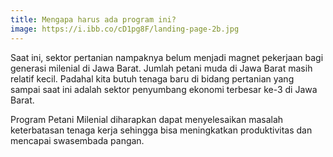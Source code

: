 ```yaml
---
title: Mengapa harus ada program ini?
image: https://i.ibb.co/cD1pg8F/landing-page-2b.jpg
---
```


Saat ini, sektor pertanian nampaknya belum menjadi magnet pekerjaan bagi generasi milenial di Jawa Barat. Jumlah petani muda di Jawa Barat masih relatif kecil. Padahal kita butuh tenaga baru di bidang pertanian yang sampai saat ini adalah sektor penyumbang ekonomi terbesar ke-3 di Jawa Barat.

Program Petani Milenial diharapkan dapat menyelesaikan masalah keterbatasan tenaga kerja sehingga bisa meningkatkan produktivitas dan mencapai swasembada pangan.
